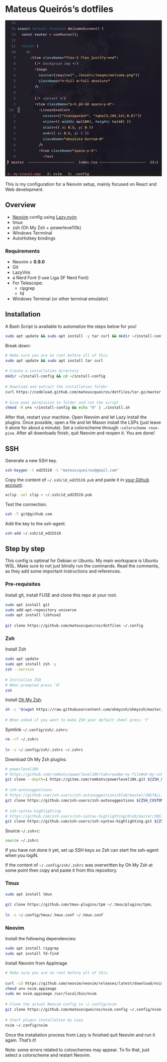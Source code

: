 # Mateus Queirós’s dotfiles

![react demo](./screenshots/react-demo.png)

This is my configuration for a Neovim setup, mainly focused on React and Web development.

## Overview

- [Neovim](https://neovim.io/) config using [Lazy.nvim](https://github.com/folke/lazy.nvim)
- tmux
- zsh (Oh My Zsh + powerlevel10k)
- Windows Terrminal
- AutoHotkey bindings

### Requirements

- Neovim ≥ **0.9.0**
- Git
- LazyVim
- a Nerd Font (I use Liga SF Nerd Font)
- For Telescope:
    - ripgrep
    - fd
- Windows Terminal (or other terminal emulator)

## Installation

A Bash Script is available to automatize the steps below for you!

```bash
sudo apt update && sudo apt install -y tar curl && mkdir ~/install-config && cd ~/install-config && curl https://codeload.github.com/mateuscqueiros/dotfiles/tar.gz/master | tar -xz --strip=2 dotfiles-master/install && chmod -R u+x ~/install-config && echo "0" | ./install.sh && rm -rf ./install-config
```

Break down:
```bash
# Make sure you are on root before all of this
sudo apt update && sudo apt install tar curl

# Create a installation directory
mkdir ~/install-config && cd ~/install-config

# Download and extract the installation folder
curl https://codeload.github.com/mateuscqueiros/dotfiles/tar.gz/master | \tar -xz --strip=2 dotfiles-master/install

# Give exec permission to folder and run the script
chmod -R u+x ~/install-config && echo "0" | ./install.sh
```

After that, restart your machine. Open Neovim and let Lazy install the plugins. Once possible, open a file and let Mason install the LSPs (just leave it alone for about a minute). Set a colorscheme through `:colorscheme rose-pine`. After all downloads finish, quit Neovim and reopen it. You are done!

## SSH

Generate a new SSH key.
```bash
ssh-keygen -t ed25519 -C "mateuscqueiros@gmail.com"
```

Copy the content of `~/.ssh/id_ed25519.pub` and paste it in [your Github account](https://github.com/settings/keys).
```bash
xclip -sel clip < ~/.ssh/id_ed25519.pub
```

Test the connection.
```bash
ssh -T git@github.com
```

Add the key to the ssh-agent.
```bash
ssh-add ~/.ssh/id_ed25519
```

## Step by step

This config is optimal for Debian or Ubuntu. My main workspace is Ubuntu WSL. Make sure to not just blindly run the commands. Read the comments, as they add some important instructions and references.

### Pre-requisites

Install git, install FUSE and clone this repo at your root.

```bash
sudo apt install git
sudo add-apt-repository universe
sudo apt install libfuse2

git clone https://github.com/mateuscqueiros/dotfiles ~/.config
```

### Zsh

Install Zsh

```bash
sudo apt update
sudo apt install zsh -y
zsh --version

# Initialize ZSH
# When prompted press '0'
zsh
```

Install [Oh My Zsh](https://ohmyz.sh/#install):

```bash
sh -c "$(wget https://raw.githubusercontent.com/ohmyzsh/ohmyzsh/master/tools/install.sh -O -)"

# When asked if you want to make ZSH your default sheel press 'Y'
```

Symlink `~/.config/zsh/.zshrc`:

```bash
rm -rf ~/.zshrc

ln -s ~/.config/zsh/.zshrc ~/.zshrc
```

Download Oh My Zsh plugins:

```bash
# powerlevel10k
# https://github.com/romkatv/powerlevel10k?tab=readme-ov-file#oh-my-zsh
git clone --depth=1 https://gitee.com/romkatv/powerlevel10k.git ${ZSH_CUSTOM:-$HOME/.oh-my-zsh/custom}/themes/powerlevel10k

# zsh-autosuggestions
# https://github.com/zsh-users/zsh-autosuggestions/blob/master/INSTALL.md#oh-my-zsh
git clone https://github.com/zsh-users/zsh-autosuggestions ${ZSH_CUSTOM:-~/.oh-my-zsh/custom}/plugins/zsh-autosuggestions

# zsh-syntax-highlighting
# https://github.com/zsh-users/zsh-syntax-highlighting/blob/master/INSTALL.md#oh-my-zsh
git clone https://github.com/zsh-users/zsh-syntax-highlighting.git ${ZSH_CUSTOM:-~/.oh-my-zsh/custom}/plugins/zsh-syntax-highlighting

```

Source `~/.zshrc`:

```bash
source ~/.zshrc
```

If you have not done it yet, set up SSH keys so Zsh can start the ssh-agent when you logiN.

If the content of `~/.config/zsh/.zshrc` was overwritten by Oh My Zsh at some point then copy and paste it from this repository.

### Tmux

```bash
sudo apt install tmux

git clone https://github.com/tmux-plugins/tpm ~/.tmux/plugins/tpm;

ln -s ~/.config/tmux/.tmux.conf ~/.tmux.conf
```

### Neovim

Install the following dependencies:

```bash
sudo apt install ripgrep
sudo apt install fd-find
```

Install Neovim from AppImage

```bash
# Make sure you are on root before all of this

curl -LO https://github.com/neovim/neovim/releases/latest/download/nvim.appimage
chmod u+x nvim.appimage
sudo mv nvim.appimage /usr/local/bin/nvim

# Clone the actual Neovim config to ~/.config/nvim
git clone https://github.com/mateuscqueiros/nvim.config ~/.config/nvim

# Start plugin installation by Lazy
nvim ~/.config/nvim
```

Once the installation process from Lazy is finished quit Neovim and run it again. That’s it!

Note: some errors related to coloschemes may appear. To fix that, just select a colorscheme and restart Neovim.
